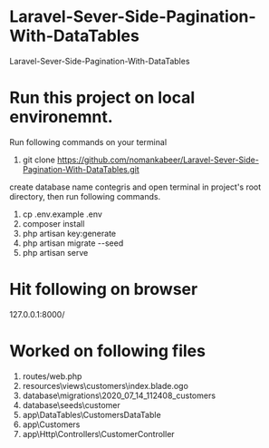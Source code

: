 # Laravel-Sever-Side-Pagination-With-DataTables
 Laravel-Sever-Side-Pagination-With-DataTables

# Run this project on local environemnt.
Run following commands on your terminal
1.  git clone https://github.com/nomankabeer/Laravel-Sever-Side-Pagination-With-DataTables.git

create database name contegris and open terminal in project's root directory, then run following commands.
1.  cp .env.example .env
2.  composer install
3.  php artisan key:generate
4.  php artisan migrate --seed
5.  php artisan serve

# Hit following on browser
127.0.0.1:8000/

# Worked on following files
1.  routes/web.php
2.  resources\views\customers\index.blade.ogo
3.  database\migrations\2020_07_14_112408_customers
4.  database\seeds\customer
5.  app\DataTables\CustomersDataTable
6.  app\Customers
7.  app\Http\Controllers\CustomerController
